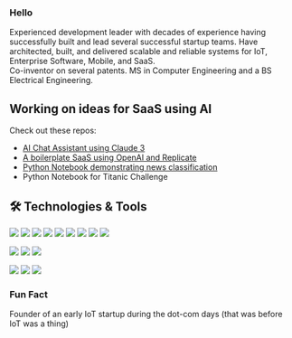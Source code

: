### Hello

Experienced development leader with decades of experience having successfully built and lead several successful startup teams. 
Have architected, built, and delivered scalable and reliable systems for IoT, Enterprise Software, Mobile, and SaaS.  
Co-inventor on several patents. MS in Computer Engineering and a BS Electrical Engineering.

## Working on ideas for SaaS using AI

Check out these repos:
- [AI Chat Assistant using Claude 3](https://github.com/johnscode/claudius-saas)
- [A boilerplate SaaS using OpenAI and Replicate](https://github.com/johnscode/next14-ai-saas)
- [Python Notebook demonstrating news classification](https://github.com/johnscode/py-news-classification)
- Python Notebook for Titanic Challenge 

## 🛠️ Technologies & Tools
![](https://img.shields.io/badge/Code-Golang-informational?style=flat&color=informational&logo=go)
![](https://img.shields.io/badge/Code-Ruby-informational?style=flat&color=informational&logo=ruby)
![](https://img.shields.io/badge/Code-Node-informational?style=flat&color=informational&logo=node.js)
![](https://img.shields.io/badge/Code-Express-blue?style=flat&logo=express)
![](https://img.shields.io/badge/Code-React-informational?style=flat&color=informational&logo=react)
![](https://img.shields.io/badge/Code-TypeScript-informational?style=flat&color=informational&logo=typescript)
![](https://img.shields.io/badge/Code-Swift-informational?style=flat&color=orange&logo=swift)
![](https://img.shields.io/badge/Code-ObjectiveC-informational?style=flat&color=orange&logo=objectivec)
![](https://img.shields.io/badge/Code-Java-informational?style=flat&color=orange&logo=java)

![](https://img.shields.io/badge/Tool-MongoDB-informational?style=flat&color=warning&logo=mongodb)
![](https://img.shields.io/badge/Tool-MySQL-informational?style=flat&color=warning&logo=mysql)
![](https://img.shields.io/badge/Tool-postgress-informational?style=flat&color=warning&logo=postgresdb)

![](https://img.shields.io/badge/Tool-Jira-blue?style=flat&color=warning&logo=jira)
![](https://img.shields.io/badge/Tool-AWS-informational?style=flat&color=warning&logo=amazon)
![](https://img.shields.io/badge/Tool-Git-informational?style=flat&color=warning&logo=git)

### Fun Fact
Founder of an early IoT startup during the dot-com days (that was before IoT was a thing)


